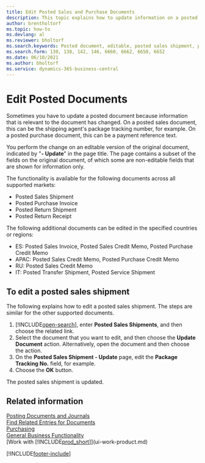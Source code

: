 ```yaml
---
title: Edit Posted Sales and Purchase Documents
description: This topic explains how to update information on a posted document like a  sales shipment or purchase invoice when relevant information has changed. 
author: brentholtorf
ms.topic: how-to
ms.devlang: al
ms.reviewer: bholtorf
ms.search.keywords: Posted document, editable, posted sales shipment, posted purchase invoice, posted return shipment, posted return receipt, Business Central, business document
ms.search.form: 130, 138, 142, 146, 6660, 6662, 6650, 6652
ms.date: 06/10/2021
ms.author: bholtorf
ms.service: dynamics-365-business-central
---
```

# Edit Posted Documents

Sometimes you have to update a posted document because information that is relevant to the document has changed. On a posted sales document, this can be the shipping agent's package tracking number, for example. On a posted purchase document, this can be a payment reference text.

You perform the change on an editable version of the original document, indicated by "**- Update**" in the page title. The page contains a subset of the fields on the original document, of which some are non-editable fields that are shown for information only.

The functionality is available for the following documents across all supported markets:

- Posted Sales Shipment
- Posted Purchase Invoice
- Posted Return Shipment
- Posted Return Receipt

The following additional documents can be edited in the specified countries or regions:

- ES: Posted Sales Invoice, Posted Sales Credit Memo, Posted Purchase Credit Memo
- APAC: Posted Sales Credit Memo, Posted Purchase Credit Memo
- RU: Posted Sales Credit Memo
- IT: Posted Transfer Shipment, Posted Service Shipment

## To edit a posted sales shipment

The following explains how to edit a posted sales shipment. The steps are similar for the other supported documents.

1. [!INCLUDE[open-search](includes/open-search.md)], enter **Posted Sales Shipments**, and then choose the related link.
2. Select the document that you want to edit, and then choose the **Update Document** action. Alternatively, open the document and then choose the action.
3. On the **Posted Sales Shipment - Update** page, edit the **Package Tracking No.** field, for example.
4. Choose the **OK** button.

The posted sales shipment is updated.

## Related information

[Posting Documents and Journals](ui-post-documents-journals.md)  
[Find Related Entries for Documents](ui-find-entries.md)  
[Purchasing](purchasing-manage-purchasing.md)  
[General Business Functionality](ui-across-business-areas.md)  
[Work with [!INCLUDE[prod_short](includes/prod_short.md)]](ui-work-product.md)  

[!INCLUDE[footer-include](includes/footer-banner.md)]

